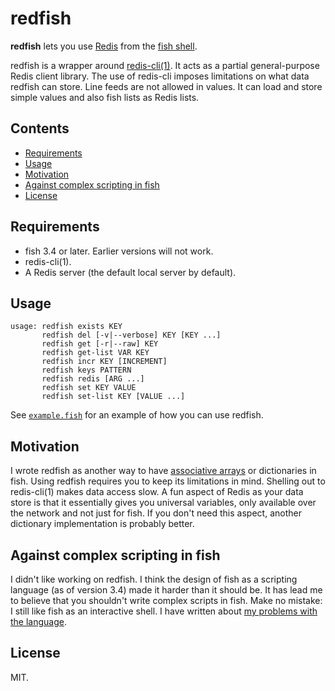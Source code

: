 # redfish

**redfish** lets you use
[Redis](https://redis.io/)
from the
[fish shell](https://fishshell.com/).

redfish is a wrapper around [redis-cli(1)](https://redis.io/docs/connect/cli/).
It acts as a partial general-purpose Redis client library.
The use of redis-cli imposes limitations on what data redfish can store.
Line feeds are not allowed in values.
It can load and store simple values
and also fish lists as Redis lists.

## Contents

- [Requirements](#requirements)
- [Usage](#usage)
- [Motivation](#motivation)
- [Against complex scripting in fish](#against-complex-scripting-in-fish)
- [License](#license)

## Requirements

- fish 3.4 or later.
  Earlier versions will not work.
- redis-cli(1).
- A Redis server (the default local server by default).

## Usage

```none
usage: redfish exists KEY
       redfish del [-v|--verbose] KEY [KEY ...]
       redfish get [-r|--raw] KEY
       redfish get-list VAR KEY
       redfish incr KEY [INCREMENT]
       redfish keys PATTERN
       redfish redis [ARG ...]
       redfish set KEY VALUE
       redfish set-list KEY [VALUE ...]
```

See
[`example.fish`](example.fish)
for an example of how you can use redfish.

## Motivation

I wrote redfish as another way to have
[associative arrays](https://github.com/fish-shell/fish-shell/issues/390)
or dictionaries in fish.
Using redfish requires you to keep its limitations in mind.
Shelling out to redis-cli(1) makes data access slow.
A fun aspect of Redis as your data store is that
it essentially gives you universal variables,
only available over the network and not just for fish.
If you don't need this aspect,
another dictionary implementation is probably better.

## Against complex scripting in fish

I didn't like working on redfish.
I think the design of fish as a scripting language
(as of version 3.4)
made it harder than it should be.
It has lead me to believe that you shouldn't write complex scripts in fish.
Make no mistake:
I still like fish as an interactive shell.
I have written about
[my problems with the language](https://dbohdan.com/fish-scripting).

## License

MIT.
